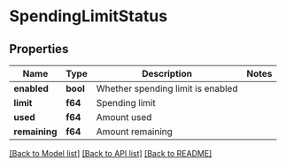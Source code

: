 # SpendingLimitStatus

## Properties

Name | Type | Description | Notes
------------ | ------------- | ------------- | -------------
**enabled** | **bool** | Whether spending limit is enabled | 
**limit** | **f64** | Spending limit | 
**used** | **f64** | Amount used | 
**remaining** | **f64** | Amount remaining | 

[[Back to Model list]](../README.md#documentation-for-models) [[Back to API list]](../README.md#documentation-for-api-endpoints) [[Back to README]](../README.md)


